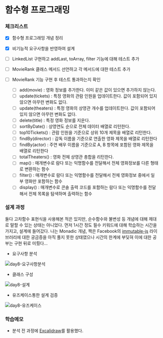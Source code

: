 # 함수형 프로그래밍

### 체크리스트

- [x] 함수형 프로그래밍 개념 정리
- [x] 비기능적 요구사항을 반영하여 설계

- [ ] LinkedList 구현하고 addLast, toArray, filter 기능에 대해 테스트 추가
- [ ] MovieRank 클래스 메서드 선언하고 각 메서드에 대한 테스트 추가
- [ ] MovieRank 기능 구현 후 테스트 통과하는지 확인
  - [ ] add(movie) : 영화 정보를 추가한다. 이미 같은 값이 있으면 추가하지 않는다.
  - [ ] update(tickets) : 특정 영화의 관람 인원을 업데이트한다. 값이 포함되어 있지 않으면 아무런 변화도 없다.
  - [ ] update(theaters) : 특정 영화의 상영관 개수를 업데이트한다. 값이 포함되어 있지 않으면 아무런 변화도 없다.
  - [ ] delete(title) : 특정 영화 정보를 지운다.
  - [ ] sortByDate() : 상영연도 순으로 전체 데이터 배열로 리턴한다.
  - [ ] top10Tickets() : 관람 인원을 기준으로 상위 10개 제목을 배열로 리턴한다.
  - [ ] findBy(director) : 감독 이름을 기준으로 연출한 영화 제목을 배열로 리턴한다
  - [ ] findBy(actor) : 주연 배우 이름을 기준으로 A, B 항목에 포함된 영화 제목을 배열로 리턴한다
  - [ ] totalTheaters() : 영화 전체 상영관 총합을 리턴한다.
  - [ ] map() : 매개변수로 람다 또는 익명함수를 전달해서 전체 영화정보를 다른 형태로 변환하는 함수
  - [ ] filter() : 매개변수로 람다 또는 익명함수를 전달해서 전체 영화정보 중에서 일부 영화만 포함하는 함수
  - [ ] display() : 매개변수로 콘솔 출력 코드를 포함하는 람다 또는 익명함수를 전달해서 전체 목록을 탐색하며 출력하는 함수

### 설계 과정

둘다 고차함수 표현식을 사용해본 적은 있지만, 순수함수와 불변성 등 개념에 대해 제대로 말할 수 있는 상태는 아니었다.
먼저 1시간 정도 필수 키워드에 대해 학습하는 시간을 가지고, 설계에 들어갔다.
나는 Monadic 개념, 짝은 Facebook의 [immutable-js](https://immutable-js.com/) 라이브러리에 대한 궁금증을 아직 풀지 못한 상태였으나 시간의 한계에 부딪혀 이에 대한 공부는 구현 뒤로 미뤘다...

- 요구사항 분석

![day8-요구사항분석](https://gist.github.com/user-attachments/assets/4f23085d-746e-429a-98cb-a8a393936d3b)

- 클래스 구성

![day8-설계](https://gist.github.com/user-attachments/assets/7dc57428-3a86-4bc0-b97d-9d5f307c32e5)

- 유즈케이스통한 설계 검증

![day8-유즈케이스](https://gist.github.com/user-attachments/assets/eb46651d-9398-4a10-882f-83cd78d41a04)


### 학습메모
- 분석 전 과정에 [Excalidraw](https://excalidraw.com/)를 활용했다.